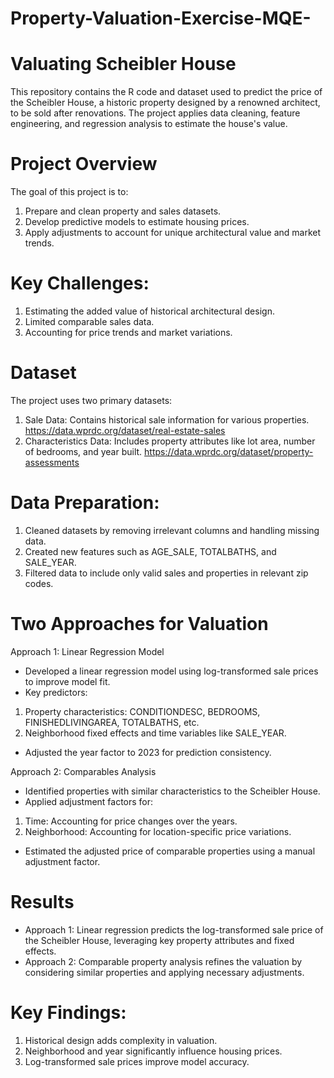 # Property-Valuation-Exercise-MQE-
# Valuating Scheibler House 

This repository contains the R code and dataset used to predict the price of the Scheibler House, a historic property designed by a renowned architect, to be sold after renovations. The project applies data cleaning, feature engineering, and regression analysis to estimate the house's value.

# Project Overview
The goal of this project is to:
1. Prepare and clean property and sales datasets.
2. Develop predictive models to estimate housing prices.
3. Apply adjustments to account for unique architectural value and market trends.

# Key Challenges:
1. Estimating the added value of historical architectural design.
2. Limited comparable sales data.
3. Accounting for price trends and market variations.

# Dataset
The project uses two primary datasets:
1. Sale Data: Contains historical sale information for various properties. https://data.wprdc.org/dataset/real-estate-sales
2. Characteristics Data: Includes property attributes like lot area, number of bedrooms, and year built.
https://data.wprdc.org/dataset/property-assessments

# Data Preparation:
1. Cleaned datasets by removing irrelevant columns and handling missing data.
2. Created new features such as AGE_SALE, TOTALBATHS, and SALE_YEAR.
3. Filtered data to include only valid sales and properties in relevant zip codes.

# Two Approaches for Valuation
Approach 1: Linear Regression Model
- Developed a linear regression model using log-transformed sale prices to improve model fit.
- Key predictors:
1. Property characteristics: CONDITIONDESC, BEDROOMS, FINISHEDLIVINGAREA, TOTALBATHS, etc.
2. Neighborhood fixed effects and time variables like SALE_YEAR.
- Adjusted the year factor to 2023 for prediction consistency.

Approach 2: Comparables Analysis
- Identified properties with similar characteristics to the Scheibler House.
- Applied adjustment factors for:
1. Time: Accounting for price changes over the years.
2. Neighborhood: Accounting for location-specific price variations.
- Estimated the adjusted price of comparable properties using a manual adjustment factor.

# Results
- Approach 1: Linear regression predicts the log-transformed sale price of the Scheibler House, leveraging key property attributes and fixed effects.
- Approach 2: Comparable property analysis refines the valuation by considering similar properties and applying necessary adjustments.

# Key Findings:
1. Historical design adds complexity in valuation.
2. Neighborhood and year significantly influence housing prices.
3. Log-transformed sale prices improve model accuracy.
